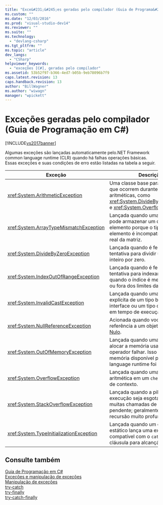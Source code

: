 ```yaml
---
title: "Exce&#231;&#245;es geradas pelo compilador (Guia de Programa&#231;&#227;o em C#) | Microsoft Docs"
ms.custom: ""
ms.date: "12/03/2016"
ms.prod: "visual-studio-dev14"
ms.reviewer: ""
ms.suite: ""
ms.technology: 
  - "devlang-csharp"
ms.tgt_pltfrm: ""
ms.topic: "article"
dev_langs: 
  - "CSharp"
helpviewer_keywords: 
  - "exceções [C#], geradas pelo compilador"
ms.assetid: 53b52f97-b366-4ed7-b05b-9eb78096b7f9
caps.latest.revision: 13
caps.handback.revision: 13
author: "BillWagner"
ms.author: "wiwagn"
manager: "wpickett"
---
```

# Exce&#231;&#245;es geradas pelo compilador (Guia de Programa&#231;&#227;o em C#)
[!INCLUDE[vs2017banner](../../../csharp/includes/vs2017banner.md)]

Algumas exceções são lançadas automaticamente pelo.NET Framework common language runtime \(CLR\) quando há falhas operações básicas.  Essas exceções e suas condições de erro estão listadas na tabela a seguir.  
  
|Exceção|Descrição|  
|-------------|---------------|  
|<xref:System.ArithmeticException>|Uma classe base para exceções que ocorrem durante operações aritméticas, como <xref:System.DivideByZeroException> e <xref:System.OverflowException>.|  
|<xref:System.ArrayTypeMismatchException>|Lançada quando uma matriz não pode armazenar um determinado elemento porque o tipo real do elemento é incompatível com o tipo real da matriz.|  
|<xref:System.DivideByZeroException>|Lançada quando é feita uma tentativa para dividir um valor inteiro por zero.|  
|<xref:System.IndexOutOfRangeException>|Lançada quando é feita uma tentativa para indexar uma matriz, quando o índice é menor que zero ou fora dos limites da matriz.|  
|<xref:System.InvalidCastException>|Lançada quando uma conversão explícita de um tipo base para uma interface ou um tipo derivado falha em tempo de execução.|  
|<xref:System.NullReferenceException>|Acionada quando você tenta fazer referência a um objeto cujo valor é  [Nulo](../../../csharp/language-reference/keywords/null.md).|  
|<xref:System.OutOfMemoryException>|Lançada quando uma tentativa de alocar a memória usando o  [nova](../../../visual-basic/language-reference/operators/new-operator.md) operador falhar.  Isso indica que a memória disponível para o common language runtime foi esgotada.|  
|<xref:System.OverflowException>|Lançada quando uma operação aritmética em um `checked` estouros de contexto.|  
|<xref:System.StackOverflowException>|Lançada quando a pilha de execução seja esgotada por ter muitas chamadas de método pendente; geralmente indica uma recursão muito profunda ou infinita.|  
|<xref:System.TypeInitializationException>|Lançada quando um construtor estático lança uma exceção e não compatível com o `catch` existe uma cláusula para alcançá\-la.|  
  
## Consulte também  
 [Guia de Programação em C\#](../../../csharp/programming-guide/index.md)   
 [Exceções e manipulação de exceções](../../../csharp/programming-guide/exceptions/exceptions-and-exception-handling.md)   
 [Manipulação de exceções](../../../csharp/programming-guide/exceptions/exception-handling.md)   
 [try\-catch](../../../csharp/language-reference/keywords/try-catch.md)   
 [try\-finally](../../../csharp/language-reference/keywords/try-finally.md)   
 [try\-catch\-finally](../../../csharp/language-reference/keywords/try-catch-finally.md)
